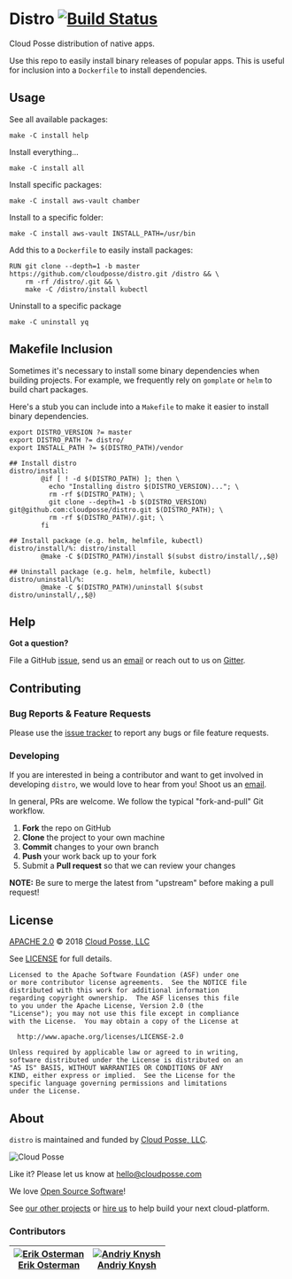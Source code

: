 # Distro [![Build Status](https://travis-ci.org/cloudposse/distro.svg?branch=master)](https://travis-ci.org/cloudposse/distro)

Cloud Posse distribution of native apps.

Use this repo to easily install binary releases of popular apps. This is useful for inclusion into a `Dockerfile` to install dependencies.

## Usage

See all available packages:
```
make -C install help
```

Install everything...
```
make -C install all
```

Install specific packages:
```
make -C install aws-vault chamber
```

Install to a specific folder:
```
make -C install aws-vault INSTALL_PATH=/usr/bin
```

Add this to a `Dockerfile` to easily install packages:
```
RUN git clone --depth=1 -b master https://github.com/cloudposse/distro.git /distro && \
    rm -rf /distro/.git && \
    make -C /distro/install kubectl
```

Uninstall to a specific package
```
make -C uninstall yq
```

## Makefile Inclusion

Sometimes it's necessary to install some binary dependencies when building projects. For example, we frequently 
rely on `gomplate` or `helm` to build chart packages.

Here's a stub you can include into a `Makefile` to make it easier to install binary dependencies.

```
export DISTRO_VERSION ?= master
export DISTRO_PATH ?= distro/
export INSTALL_PATH ?= $(DISTRO_PATH)/vendor

## Install distro
distro/install:
        @if [ ! -d $(DISTRO_PATH) ]; then \
          echo "Installing distro $(DISTRO_VERSION)..."; \
          rm -rf $(DISTRO_PATH); \
          git clone --depth=1 -b $(DISTRO_VERSION) git@github.com:cloudposse/distro.git $(DISTRO_PATH); \
          rm -rf $(DISTRO_PATH)/.git; \
        fi

## Install package (e.g. helm, helmfile, kubectl)
distro/install/%: distro/install
        @make -C $(DISTRO_PATH)/install $(subst distro/install/,,$@)

## Uninstall package (e.g. helm, helmfile, kubectl)
distro/uninstall/%:
        @make -C $(DISTRO_PATH)/uninstall $(subst distro/uninstall/,,$@)
```


## Help

**Got a question?**

File a GitHub [issue](https://github.com/cloudposse/distro/issues), send us an [email](mailto:hello@cloudposse.com) or reach out to us on [Gitter](https://gitter.im/cloudposse/).


## Contributing

### Bug Reports & Feature Requests

Please use the [issue tracker](https://github.com/cloudposse/distro/issues) to report any bugs or file feature requests.

### Developing

If you are interested in being a contributor and want to get involved in developing `distro`, we would love to hear from you! Shoot us an [email](mailto:hello@cloudposse.com).

In general, PRs are welcome. We follow the typical "fork-and-pull" Git workflow.

 1. **Fork** the repo on GitHub
 2. **Clone** the project to your own machine
 3. **Commit** changes to your own branch
 4. **Push** your work back up to your fork
 5. Submit a **Pull request** so that we can review your changes

**NOTE:** Be sure to merge the latest from "upstream" before making a pull request!


## License

[APACHE 2.0](LICENSE) © 2018 [Cloud Posse, LLC](https://cloudposse.com)

See [LICENSE](LICENSE) for full details.

    Licensed to the Apache Software Foundation (ASF) under one
    or more contributor license agreements.  See the NOTICE file
    distributed with this work for additional information
    regarding copyright ownership.  The ASF licenses this file
    to you under the Apache License, Version 2.0 (the
    "License"); you may not use this file except in compliance
    with the License.  You may obtain a copy of the License at

      http://www.apache.org/licenses/LICENSE-2.0

    Unless required by applicable law or agreed to in writing,
    software distributed under the License is distributed on an
    "AS IS" BASIS, WITHOUT WARRANTIES OR CONDITIONS OF ANY
    KIND, either express or implied.  See the License for the
    specific language governing permissions and limitations
    under the License.


## About

`distro` is maintained and funded by [Cloud Posse, LLC][website].

![Cloud Posse](https://cloudposse.com/logo-300x69.png)


Like it? Please let us know at <hello@cloudposse.com>

We love [Open Source Software](https://github.com/cloudposse/)!

See [our other projects][community]
or [hire us][hire] to help build your next cloud-platform.

  [website]: http://cloudposse.com/
  [community]: https://github.com/cloudposse/
  [hire]: http://cloudposse.com/contact/

### Contributors


| [![Erik Osterman][erik_img]][erik_web]<br/>[Erik Osterman][erik_web] | [![Andriy Knysh][andriy_img]][andriy_web]<br/>[Andriy Knysh][andriy_web] |
|-------------------------------------------------------|------------------------------------------------------------------|

  [erik_img]: http://s.gravatar.com/avatar/88c480d4f73b813904e00a5695a454cb?s=144
  [erik_web]: https://github.com/osterman/
  [andriy_img]: https://avatars0.githubusercontent.com/u/7356997?v=4&u=ed9ce1c9151d552d985bdf5546772e14ef7ab617&s=144
  [andriy_web]: https://github.com/aknysh/
